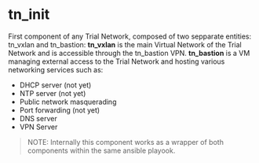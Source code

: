 # tn_init

First component of any Trial Network, composed of two sepparate entities: tn_vxlan and tn_bastion:
**tn_vxlan** is the main Virtual Network of the Trial Network and is accessible through the tn_bastion VPN.
**tn_bastion** is a VM managing external access to the Trial Network and hosting various networking services such as:
- DHCP server (not yet)
- NTP server (not yet)
- Public network masquerading
- Port forwarding (not yet)
- DNS server
- VPN Server

> NOTE: Internally this component works as a wrapper of both components within the same ansible playook.
